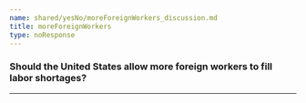 ```yaml
---
name: shared/yesNo/moreForeignWorkers_discussion.md
title: moreForeignWorkers
type: noResponse
---
```


### Should the United States allow more foreign workers to fill labor shortages?

---

